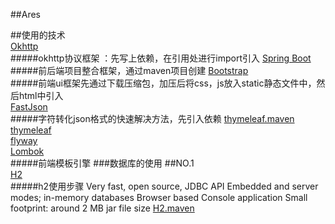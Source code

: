 ##Ares

##使用的技术  
[Okhttp](https://square.github.io/okhttp/https/)  
#####okhttp协议框架 ：先写上依赖，在引用处进行import引入
[Spring Boot](https://spring.io/projects/spring-boot/) 
#####前后端项目整合框架，通过maven项目创建 
[Bootstrap](https://v3.bootcss.com/components/)    
#####前端ui框架先通过下载压缩包，加压后将css，js放入static静态文件中，然后html中引入  
[FastJson](https://mvnrepository.com/artifact/com.alibaba/fastjson)  
#####字符转化json格式的快速解决方法，先引入依赖 
[thymeleaf.maven](https://mvnrepository.com/artifact/org.thymeleaf/thymeleaf/3.0.11.RELEASE)  
[thymeleaf](https://www.thymeleaf.org/)     
[flyway ](https://flywaydb.org/)   
[Lombok](https://projectlombok.org/)  
#####前端模板引擎
###数据库的使用
##NO.1  
[H2](http://www.h2database.com/html/main.html)  
#####h2使用步骤
     Very fast, open source, JDBC API
     Embedded and server modes; in-memory databases
     Browser based Console application
     Small footprint: around 2 MB jar file size
[H2.maven](https://mvnrepository.com/artifact/com.h2database/h2/1.4.200)  
